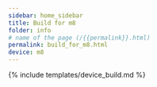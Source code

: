```yaml
---
sidebar: home_sidebar
title: Build for m8
folder: info
# name of the page (/{{permalink}}.html)
permalink: build_for_m8.html
device: m8
---
```

{% include templates/device_build.md %}

